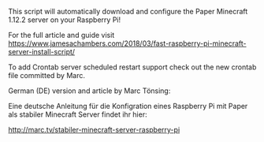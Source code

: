 This script will automatically download and configure the Paper Minecraft 1.12.2 server on your Raspberry Pi!

For the full article and guide visit https://www.jamesachambers.com/2018/03/fast-raspberry-pi-minecraft-server-install-script/

To add Crontab server scheduled restart support check out the new crontab file committed by Marc.



German (DE) version and article by Marc Tönsing:

Eine deutsche Anleitung für die Konfigration eines Raspberry Pi mit Paper als stabiler Minecraft Server findet ihr hier:

http://marc.tv/stabiler-minecraft-server-raspberry-pi

